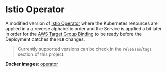 # Istio Operator

A modified version of [Istio Operator](https://github.com/istio/istio/tree/master/operator)
where the Kubernetes resources are applied in a a reverse alphabetic order and the Service
is applied a bit later in order for the
[AWS Target Group Binding](https://kubernetes-sigs.github.io/aws-load-balancer-controller/guide/targetgroupbinding/targetgroupbinding/)
to be ready before the Deployment catches the `NLB` changes.

> Currently supported versions can be check in the `releases`/`tags` section of this project.

**Docker images**: [operator](https://hub.docker.com/r/aanogueira/operator)

